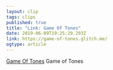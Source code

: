 ```yaml
---
layout: clip 
tags: clips 
published: true 
title: "Link: Game Of Tones" 
date: 2019-06-09T19:25:29.293Z 
link: https://game-of-tones.glitch.me/ 
ogtype: article 
---
```

[Game Of Tones](https://game-of-tones.glitch.me/) 
Game of Tones